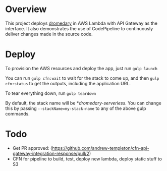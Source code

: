 # Overview
This project deploys [dromedary](https://github.com/stelligent/dromedary) in AWS Lambda with API Gateway as the interface.  It also demonstrates the use of CodePipeline to continuously deliver changes made in the source code.

# Deploy
To provision the AWS resources and deploy the app, just run `gulp launch`

You can run `gulp cfn:wait` to wait for the stack to come up, and then `gulp cfn:status` to get the outputs, including the application URL.

To tear everything down, run `gulp teardown`

By default, the stack name will be **dromedary-serverless*.  You can change this by passing `--stackName=my-stack-name` to any of the above gulp commands.

# Todo
* Get PR approved: (https://github.com/andrew-templeton/cfn-api-gateway-integration-response/pull/2)
* CFN for pipeline to build, test, deploy new lambda, deploy static stuff to S3
